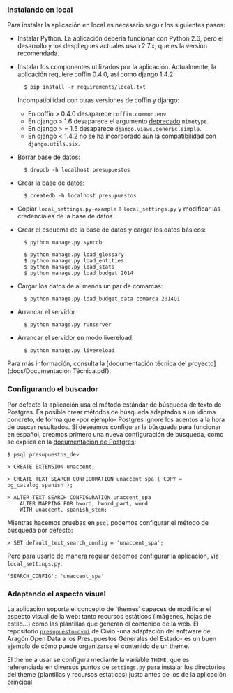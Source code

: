 ### Instalando en local

Para instalar la aplicación en local es necesario seguir los siguientes pasos:

* Instalar Python. La aplicación debería funcionar con Python 2.6, pero el desarrollo y los despliegues actuales usan 2.7.x, que es la versión recomendada.

* Instalar los componentes utilizados por la aplicación. Actualmente, la aplicación requiere coffin 0.4.0, así como django 1.4.2:
    
        $ pip install -r requirements/local.txt

    Incompatibilidad con otras versiones de coffin y django:
    * En coffin > 0.4.0 desaparece `coffin.common.env`.
    * En django > 1.6 desaparece el argumento [deprecado][4] `mimetype`.
    * En django > = 1.5 desaparece `django.views.generic.simple`.
    * En django < 1.4.2 no se ha incorporado aún la [compatibilidad][5] con `django.utils.six`.

* Borrar base de datos:

        $ dropdb -h localhost presupuestos

* Crear la base de datos:

        $ createdb -h localhost presupuestos

* Copiar `local_settings.py-example` a `local_settings.py` y modificar las credenciales de la base de datos.

* Crear el esquema de la base de datos y cargar los datos básicos:

        $ python manage.py syncdb

        $ python manage.py load_glossary
        $ python manage.py load_entities
        $ python manage.py load_stats
        $ python manage.py load_budget 2014

* Cargar los datos de al menos un par de comarcas:

        $ python manage.py load_budget_data comarca 2014Q1

* Arrancar el servidor

        $ python manage.py runserver

* Arrancar el servidor en modo livereload:

        $ python manage.py livereload

Para más información, consulta la [documentación técnica del proyecto](docs/Documentación Técnica.pdf).

[4]: https://docs.djangoproject.com/en/1.7/internals/deprecation/#deprecation-removed-in-1-7
[5]: https://docs.djangoproject.com/en/1.5/topics/python3/#philosophy


### Configurando el buscador

Por defecto la aplicación usa el método estándar de búsqueda de texto de Postgres. Es posible crear métodos de búsqueda adaptados a un idioma concreto, de forma que -por ejemplo- Postgres ignore los acentos a la hora de buscar resultados. Si deseamos configurar la búsqueda para funcionar en español, creamos primero una nueva configuración de búsqueda, como se explica en la [documentación de Postgres](http://www.postgresql.org/docs/9.1/static/textsearch-configuration.html):

    $ psql presupuestos_dev

    > CREATE EXTENSION unaccent;

    > CREATE TEXT SEARCH CONFIGURATION unaccent_spa ( COPY = pg_catalog.spanish );

    > ALTER TEXT SEARCH CONFIGURATION unaccent_spa
        ALTER MAPPING FOR hword, hword_part, word
        WITH unaccent, spanish_stem;

Mientras hacemos pruebas en `psql` podemos configurar el método de búsqueda por defecto:

    > SET default_text_search_config = 'unaccent_spa';

Pero para usarlo de manera regular debemos configurar la aplicación, vía `local_settings.py`:

    'SEARCH_CONFIG': 'unaccent_spa'


### Adaptando el aspecto visual

La aplicación soporta el concepto de 'themes' capaces de modificar el aspecto visual de la web: tanto recursos estáticos (imágenes, hojas de estilo...) como las plantillas que generan el contenido de la web. El repositorio [`presupuesto-dvmi`](https://github.com/civio/presupuesto-dvmi) de Civio -una adaptación del software de Aragón Open Data a los Presupuestos Generales del Estado- es un buen ejemplo de cómo puede organizarse el contenido de un theme.

El theme a usar se configura mediante la variable `THEME`, que es referenciada en diversos puntos de `settings.py` para instalar los directorios del theme (plantillas y recursos estáticos) justo antes de los de la aplicación principal.
